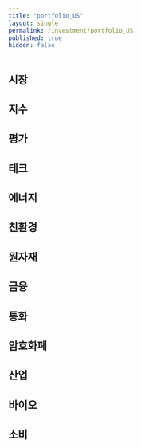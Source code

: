 ```yaml
---
title: "portfolio_US"
layout: single
permalink: /investment/portfolio_US
published: true
hidden: false
---
```


<head>
  <base target="_blank">
</head>



## 시장

<script type="text/javascript" src="https://s3.tradingview.com/external-embedding/embed-widget-market-overview.js" async>
{
	"colorTheme"			: "dark",
	"dateRange"				: "1D",
	"showChart"				: true,
	"locale"				: "en",
	"largeChartUrl"			: "",
	"isTransparent"			: true,
	"showSymbolLogo"		: false,
	"showFloatingTooltip"	: false,
	"width"					: "350",
	"height"				: "1050",
	"plotLineColorGrowing"				: "rgba( 34  ,171 ,148 ,1    )",
	"belowLineFillColorGrowing"			: "rgba( 34  ,171 ,148 ,0.5  )",
	"belowLineFillColorGrowingBottom"	: "rgba( 34  ,171 ,148 ,0.1  )",
	"plotLineColorFalling"				: "rgba( 247 ,82  ,95  ,1    )",
	"belowLineFillColorFalling"			: "rgba( 247 ,82  ,95  ,0.5  )",
	"belowLineFillColorFallingBottom"	: "rgba( 247 ,82  ,95  ,0.1  )",
	"gridLineColor"						: "rgba( 255 ,255 ,255 ,0.25 )",
	"scaleFontColor"					: "rgba( 255 ,255 ,255 ,1    )",
	"symbolActiveColor"					: "rgba( 16  ,16  ,16  ,1    )",
	"tabs": [
		{
			"symbols": [
				{	"s": "AMEX:YINN"	,"d": "중국   | +3X"	},
				{	"s": "AMEX:YANG"	,"d": "중국   | -3X"	},
				{	"s": "AMEX:UBR"		,"d": "브라질  | +2X"	},
				{	"s": "AMEX:BZQ"		,"d": "브라질  | -2X"	},
				{	"s": "AMEX:EDC"		,"d": "신흥  | +3X"	},
				{	"s": "AMEX:EDZ"		,"d": "신흥  | -3X"	},
				{	"s": "AMEX:EZJ"		,"d": "일본  | +2X"	},
				{	"s": "AMEX:EWV"		,"d": "일본  | -2X"	},
				{	"s": "AMEX:UPV"		,"d": "유럽  | +2X"	},
				{	"s": "AMEX:EPV"		,"d": "유럽  | -2X"	},
				{	"s": "AMEX:EFO"		,"d": "EAFE  | +2X"	},
				{	"s": "AMEX:EFU"		,"d": "EAFE  | -2X"	}
			]
		}
	]
}
</script>



## 지수

<script type="text/javascript" src="https://s3.tradingview.com/external-embedding/embed-widget-market-overview.js" async>
{
	"colorTheme"			: "dark",
	"dateRange"				: "1D",
	"showChart"				: true,
	"locale"				: "en",
	"largeChartUrl"			: "",
	"isTransparent"			: true,
	"showSymbolLogo"		: false,
	"showFloatingTooltip"	: false,
	"width"					: "350",
	"height"				: "950",
	"plotLineColorGrowing"				: "rgba( 34  ,171 ,148 ,1    )",
	"belowLineFillColorGrowing"			: "rgba( 34  ,171 ,148 ,0.5  )",
	"belowLineFillColorGrowingBottom"	: "rgba( 34  ,171 ,148 ,0.1  )",
	"plotLineColorFalling"				: "rgba( 247 ,82  ,95  ,1    )",
	"belowLineFillColorFalling"			: "rgba( 247 ,82  ,95  ,0.5  )",
	"belowLineFillColorFallingBottom"	: "rgba( 247 ,82  ,95  ,0.1  )",
	"gridLineColor"						: "rgba( 255 ,255 ,255 ,0.25 )",
	"scaleFontColor"					: "rgba( 255 ,255 ,255 ,1    )",
	"symbolActiveColor"					: "rgba( 16  ,16  ,16  ,1    )",
	"tabs": [
		{
			"symbols": [
				{	"s": "AMEX:UDOW"	,"d": "다우존스  | +3X"		},
				{	"s": "AMEX:SDOW"	,"d": "다우존스  | -3X"		},
				{	"s": "NASDAQ:TQQQ"	,"d": "나스닥    | +3X"		},
				{	"s": "NASDAQ:SQQQ"	,"d": "나스닥    | -3X"		},
				{	"s": "AMEX:UPRO"	,"d": "S&P500  | +3X"		},
				{	"s": "AMEX:SPXU"	,"d": "S&P500  | -3X"		},
				{	"s": "AMEX:HIBL"	,"d": "S&P500 하이 베타  | +3X"		},
				{	"s": "AMEX:HIBS"	,"d": "S&P500 하이 베타  | -3X"		},
				{	"s": "AMEX:URTY"	,"d": "러셀2000 | +3X"		},
				{	"s": "AMEX:SRTY"	,"d": "러셀2000 | -3X"		},
				{	"s": "AMEX:SVXY"	,"d": "VIX     | -X"		},
				{	"s": "AMEX:UVXY"	,"d": "VIX     | +X"		}
			]
		}
	]
}
</script>



## 평가

<script type="text/javascript" src="https://s3.tradingview.com/external-embedding/embed-widget-market-overview.js" async>
{
	"colorTheme"			: "dark",
	"dateRange"				: "1D",
	"showChart"				: true,
	"locale"				: "en",
	"largeChartUrl"			: "",
	"isTransparent"			: true,
	"showSymbolLogo"		: false,
	"showFloatingTooltip"	: false,
	"width"					: "350",
	"height"				: "850",
	"plotLineColorGrowing"				: "rgba( 34  ,171 ,148 ,1    )",
	"belowLineFillColorGrowing"			: "rgba( 34  ,171 ,148 ,0.5  )",
	"belowLineFillColorGrowingBottom"	: "rgba( 34  ,171 ,148 ,0.1  )",
	"plotLineColorFalling"				: "rgba( 247 ,82  ,95  ,1    )",
	"belowLineFillColorFalling"			: "rgba( 247 ,82  ,95  ,0.5  )",
	"belowLineFillColorFallingBottom"	: "rgba( 247 ,82  ,95  ,0.1  )",
	"gridLineColor"						: "rgba( 255 ,255 ,255 ,0.25 )",
	"scaleFontColor"					: "rgba( 255 ,255 ,255 ,1    )",
	"symbolActiveColor"					: "rgba( 16  ,16  ,16  ,1    )",
	"tabs": [
		{
			"symbols": [
				{	"s": "AMEX:HIBL"	,"d": "S&P500 하이 베타 | +3X"				},
				{	"s": "AMEX:HIBS"	,"d": "S&P500 하이 베타 | -3X"				},
				{	"s": "AMEX:ARKK"	,"d": "혁신            | +X"				},
				{	"s": "NASDAQ:SARK"	,"d": "혁신            | -X"				},
				{	"s": "AMEX:IWF"		,"d": "성장            | 대형"				},
				{	"s": "AMEX:USMV"	,"d": "성장            | 저변동"			},
				{	"s": "AMEX:AVUS"	,"d": "가치            | 종합"				},
				{	"s": "AMEX:VTV"		,"d": "가치            | 대형"				},
				{	"s": "AMEX:SWAN"	,"d": "방어            | 채권+옵션"			},
				{	"s": "AMEX:DMRL"	,"d": "방어            | 주식+채권+현금"	},
				{	"s": "AMEX:NTSX"	,"d": "방어            | 주식+채권"			}
			]
		}
	]
}
</script>



## 테크

<script type="text/javascript" src="https://s3.tradingview.com/external-embedding/embed-widget-market-overview.js" async>
{
	"colorTheme"			: "dark",
	"dateRange"				: "1D",
	"showChart"				: true,
	"locale"				: "en",
	"largeChartUrl"			: "",
	"isTransparent"			: true,
	"showSymbolLogo"		: false,
	"showFloatingTooltip"	: false,
	"width"					: "350",
	"height"				: "850",
	"plotLineColorGrowing"				: "rgba( 34  ,171 ,148 ,1    )",
	"belowLineFillColorGrowing"			: "rgba( 34  ,171 ,148 ,0.5  )",
	"belowLineFillColorGrowingBottom"	: "rgba( 34  ,171 ,148 ,0.1  )",
	"plotLineColorFalling"				: "rgba( 247 ,82  ,95  ,1    )",
	"belowLineFillColorFalling"			: "rgba( 247 ,82  ,95  ,0.5  )",
	"belowLineFillColorFallingBottom"	: "rgba( 247 ,82  ,95  ,0.1  )",
	"gridLineColor"						: "rgba( 255 ,255 ,255 ,0.25 )",
	"scaleFontColor"					: "rgba( 255 ,255 ,255 ,1    )",
	"symbolActiveColor"					: "rgba( 16  ,16  ,16  ,1    )",
	"tabs": [
		{
			"symbols": [
				{	"s": "AMEX:TECL"	,"d": "테크   | +3X"		},
				{	"s": "AMEX:TECS"	,"d": "테크   | -3X"		},
				{	"s": "AMEX:FNGU"	,"d": "FANG  | +3X"			},
				{	"s": "AMEX:FNGD"	,"d": "FANG  | -3X"			},
				{	"s": "AMEX:SOXL"	,"d": "반도체  | +3X"		},
				{	"s": "AMEX:SOXS"	,"d": "반도체  | -3X"		},
				{	"s": "AMEX:UBOT"	,"d": "로봇/AI"				},
				{	"s": "AMEX:XLC"		,"d": "통신"				},
				{	"s": "AMEX:KARS"	,"d": "미래차 | 종합"			},
				{	"s": "NASDAQ:DRIV"	,"d": "미래차 | 자율주행"		},
				{	"s": "AMEX:METV"	,"d": "메타버스"			}
			]
		}
	]
}
</script>



## 에너지

<script type="text/javascript" src="https://s3.tradingview.com/external-embedding/embed-widget-market-overview.js" async>
{
	"colorTheme"			: "dark",
	"dateRange"				: "1D",
	"showChart"				: true,
	"locale"				: "en",
	"largeChartUrl"			: "",
	"isTransparent"			: true,
	"showSymbolLogo"		: false,
	"showFloatingTooltip"	: false,
	"width"					: "350",
	"height"				: "1000",
	"plotLineColorGrowing"				: "rgba( 34  ,171 ,148 ,1    )",
	"belowLineFillColorGrowing"			: "rgba( 34  ,171 ,148 ,0.5  )",
	"belowLineFillColorGrowingBottom"	: "rgba( 34  ,171 ,148 ,0.1  )",
	"plotLineColorFalling"				: "rgba( 247 ,82  ,95  ,1    )",
	"belowLineFillColorFalling"			: "rgba( 247 ,82  ,95  ,0.5  )",
	"belowLineFillColorFallingBottom"	: "rgba( 247 ,82  ,95  ,0.1  )",
	"gridLineColor"						: "rgba( 255 ,255 ,255 ,0.25 )",
	"scaleFontColor"					: "rgba( 255 ,255 ,255 ,1    )",
	"symbolActiveColor"					: "rgba( 16  ,16  ,16  ,1    )",
	"tabs": [
		{
			"symbols": [
				{	"s": "AMEX:GUSH"	,"d": "석유/가스 | +2X"		},
				{	"s": "AMEX:DRIP"	,"d": "석유/가스 | -2X"		},
				{	"s": "AMEX:UCO"		,"d": "석유     | +2X"		},
				{	"s": "AMEX:SCO"		,"d": "석유     | -2X"		},
				{	"s": "AMEX:NRGU"	,"d": "석유 업체 | +3X"		},
				{	"s": "AMEX:NRGD"	,"d": "석유 업체 | -3X"		},
				{	"s": "AMEX:BOIL"	,"d": "가스     | +2X"		},
				{	"s": "AMEX:KOLD"	,"d": "가스     | -2X"		},
				{	"s": "AMEX:ERX"		,"d": "에너지    | +2X"		},
				{	"s": "AMEX:ERY"		,"d": "에너지    | -2X"		},
				{	"s": "AMEX:PXE"		,"d": "에너지 생산"			},
				{	"s": "AMEX:UPW"		,"d": "유틸리티  | +2X"		},
				{	"s": "AMEX:SDP"		,"d": "유틸리티  | -2X"		}
			]
		}
	]
}
</script>



## 친환경

<script type="text/javascript" src="https://s3.tradingview.com/external-embedding/embed-widget-market-overview.js" async>
{
	"colorTheme"			: "dark",
	"dateRange"				: "1D",
	"showChart"				: true,
	"locale"				: "en",
	"largeChartUrl"			: "",
	"isTransparent"			: true,
	"showSymbolLogo"		: false,
	"showFloatingTooltip"	: false,
	"width"					: "350",
	"height"				: "800",
	"plotLineColorGrowing"				: "rgba( 34  ,171 ,148 ,1    )",
	"belowLineFillColorGrowing"			: "rgba( 34  ,171 ,148 ,0.5  )",
	"belowLineFillColorGrowingBottom"	: "rgba( 34  ,171 ,148 ,0.1  )",
	"plotLineColorFalling"				: "rgba( 247 ,82  ,95  ,1    )",
	"belowLineFillColorFalling"			: "rgba( 247 ,82  ,95  ,0.5  )",
	"belowLineFillColorFallingBottom"	: "rgba( 247 ,82  ,95  ,0.1  )",
	"gridLineColor"						: "rgba( 255 ,255 ,255 ,0.25 )",
	"scaleFontColor"					: "rgba( 255 ,255 ,255 ,1    )",
	"symbolActiveColor"					: "rgba( 16  ,16  ,16  ,1    )",
	"tabs": [
		{
			"symbols": [
				{	"s": "NASDAQ:ICLN"		,"d": "종합   | 세계"		},
				{	"s": "NASDAQ:QCLN"		,"d": "종합   | 미국"		},
				{	"s": "AMEX:TAN"			,"d": "에너지 | 태양"		},
				{	"s": "AMEX:FAN"			,"d": "에너지 | 풍력"		},
				{	"s": "NASDAQ:PHO"		,"d": "에너지 | 수자원"		},
				{	"s": "NASDAQ:HYDR"		,"d": "에너지 | 수소"		},
				{	"s": "AMEX:CRBN"		,"d": "탄소   | 저탄소"		},
				{	"s": "AMEX:KRBN"		,"d": "탄소   | 배출권"		},
				{	"s": "AMEX:LIT"			,"d": "배터리 | 리튬"		},
				{	"s": "NASDAQ:GRID"		,"d": "배터리 | 그리드"		}
			]
		}
	]
}
</script>



## 원자재

<script type="text/javascript" src="https://s3.tradingview.com/external-embedding/embed-widget-market-overview.js" async>
{
	"colorTheme"			: "dark",
	"dateRange"				: "1D",
	"showChart"				: true,
	"locale"				: "en",
	"largeChartUrl"			: "",
	"isTransparent"			: true,
	"showSymbolLogo"		: false,
	"showFloatingTooltip"	: false,
	"width"					: "350",
	"height"				: "850",
	"plotLineColorGrowing"				: "rgba( 34  ,171 ,148 ,1    )",
	"belowLineFillColorGrowing"			: "rgba( 34  ,171 ,148 ,0.5  )",
	"belowLineFillColorGrowingBottom"	: "rgba( 34  ,171 ,148 ,0.1  )",
	"plotLineColorFalling"				: "rgba( 247 ,82  ,95  ,1    )",
	"belowLineFillColorFalling"			: "rgba( 247 ,82  ,95  ,0.5  )",
	"belowLineFillColorFallingBottom"	: "rgba( 247 ,82  ,95  ,0.1  )",
	"gridLineColor"						: "rgba( 255 ,255 ,255 ,0.25 )",
	"scaleFontColor"					: "rgba( 255 ,255 ,255 ,1    )",
	"symbolActiveColor"					: "rgba( 16  ,16  ,16  ,1    )",
	"tabs": [
		{
			"symbols": [
				{	"s": "AMEX:UGL"		,"d": "금   | +2X"		},
				{	"s": "AMEX:GLL"		,"d": "금   | -2X"		},
				{	"s": "AMEX:NUGT"	,"d": "금광 | +2X"		},
				{	"s": "AMEX:DUST"	,"d": "금광 | -2X"		},
				{	"s": "AMEX:AGQ"		,"d": "은   | +2X"		},
				{	"s": "AMEX:ZSL"		,"d": "은   | -2X"		},
				{	"s": "AMEX:JJT"		,"d": "주석"			},
				{	"s": "AMEX:LD"		,"d": "납"				},
				{	"s": "AMEX:URNM"	,"d": "우라늄"			},
				{	"s": "AMEX:REMX"	,"d": "희토류"			},
				{	"s": "AMEX:JO"		,"d": "커피"			}
			]
		}
	]
}
</script>



## 금융

<script type="text/javascript" src="https://s3.tradingview.com/external-embedding/embed-widget-market-overview.js" async>
{
	"colorTheme"			: "dark",
	"dateRange"				: "1D",
	"showChart"				: true,
	"locale"				: "en",
	"largeChartUrl"			: "",
	"isTransparent"			: true,
	"showSymbolLogo"		: false,
	"showFloatingTooltip"	: false,
	"width"					: "350",
	"height"				: "700",
	"plotLineColorGrowing"				: "rgba( 34  ,171 ,148 ,1    )",
	"belowLineFillColorGrowing"			: "rgba( 34  ,171 ,148 ,0.5  )",
	"belowLineFillColorGrowingBottom"	: "rgba( 34  ,171 ,148 ,0.1  )",
	"plotLineColorFalling"				: "rgba( 247 ,82  ,95  ,1    )",
	"belowLineFillColorFalling"			: "rgba( 247 ,82  ,95  ,0.5  )",
	"belowLineFillColorFallingBottom"	: "rgba( 247 ,82  ,95  ,0.1  )",
	"gridLineColor"						: "rgba( 255 ,255 ,255 ,0.25 )",
	"scaleFontColor"					: "rgba( 255 ,255 ,255 ,1    )",
	"symbolActiveColor"					: "rgba( 16  ,16  ,16  ,1    )",
	"tabs": [
		{
			"symbols": [
				{	"s": "AMEX:FAS"			,"d": "금융    | +3X"		},
				{	"s": "AMEX:FAX"			,"d": "금융    | -3X"		},
				{	"s": "AMEX:BNKU"		,"d": "대형은행 | +3X"		},
				{	"s": "AMEX:BNKD"		,"d": "대형은행 | -3X"		},
				{	"s": "AMEX:DPST"		,"d": "지역은행 | +3X"		},
				{	"s": "AMEX:IPO"			,"d": "IPO"					},
				{	"s": "NASDAQ:FINX"		,"d": "핀테크"				},
				{	"s": "AMEX:ARKF"		,"d": "핀테크"				}
			]
		}
	]
}
</script>



## 통화

<script type="text/javascript" src="https://s3.tradingview.com/external-embedding/embed-widget-market-overview.js" async>
{
	"colorTheme"			: "dark",
	"dateRange"				: "1D",
	"showChart"				: true,
	"locale"				: "en",
	"largeChartUrl"			: "",
	"isTransparent"			: true,
	"showSymbolLogo"		: false,
	"showFloatingTooltip"	: false,
	"width"					: "350",
	"height"				: "850",
	"plotLineColorGrowing"				: "rgba( 34  ,171 ,148 ,1    )",
	"belowLineFillColorGrowing"			: "rgba( 34  ,171 ,148 ,0.5  )",
	"belowLineFillColorGrowingBottom"	: "rgba( 34  ,171 ,148 ,0.1  )",
	"plotLineColorFalling"				: "rgba( 247 ,82  ,95  ,1    )",
	"belowLineFillColorFalling"			: "rgba( 247 ,82  ,95  ,0.5  )",
	"belowLineFillColorFallingBottom"	: "rgba( 247 ,82  ,95  ,0.1  )",
	"gridLineColor"						: "rgba( 255 ,255 ,255 ,0.25 )",
	"scaleFontColor"					: "rgba( 255 ,255 ,255 ,1    )",
	"symbolActiveColor"					: "rgba( 16  ,16  ,16  ,1    )",
	"tabs": [
		{
			"symbols": [
				{	"s": "AMEX:TMF"		,"d": "채권(20y) | +3X"			},
				{	"s": "AMEX:TMV"		,"d": "채권(20y) | -3X"			},
				{	"s": "AMEX:TYD"		,"d": "채권(10y) | +3X"			},
				{	"s": "AMEX:TYO"		,"d": "채권(10y) | -3X"			},
				{	"s": "AMEX:DBV"		,"d": "외환      | G10"			},
				{	"s": "AMEX:FXE"		,"d": "외환      | 유로"		},
				{	"s": "AMEX:FXC"		,"d": "외환      | 캐나다"		},
				{	"s": "AMEX:FXB"		,"d": "외환      | 영국"		},
				{	"s": "AMEX:FXF"		,"d": "외환      | 스위스"		},
				{	"s": "AMEX:FXA"		,"d": "외환      | 호주"		},
				{	"s": "AMEX:FXY"		,"d": "외환      | 일본"		}
			]
		}
	]
}
</script>



## 암호화폐

<script type="text/javascript" src="https://s3.tradingview.com/external-embedding/embed-widget-market-overview.js" async>
{
	"colorTheme"			: "dark",
	"dateRange"				: "1D",
	"showChart"				: true,
	"locale"				: "en",
	"largeChartUrl"			: "",
	"isTransparent"			: true,
	"showSymbolLogo"		: false,
	"showFloatingTooltip"	: false,
	"width"					: "350",
	"height"				: "550",
	"plotLineColorGrowing"				: "rgba( 34  ,171 ,148 ,1    )",
	"belowLineFillColorGrowing"			: "rgba( 34  ,171 ,148 ,0.5  )",
	"belowLineFillColorGrowingBottom"	: "rgba( 34  ,171 ,148 ,0.1  )",
	"plotLineColorFalling"				: "rgba( 247 ,82  ,95  ,1    )",
	"belowLineFillColorFalling"			: "rgba( 247 ,82  ,95  ,0.5  )",
	"belowLineFillColorFallingBottom"	: "rgba( 247 ,82  ,95  ,0.1  )",
	"gridLineColor"						: "rgba( 255 ,255 ,255 ,0.25 )",
	"scaleFontColor"					: "rgba( 255 ,255 ,255 ,1    )",
	"symbolActiveColor"					: "rgba( 16  ,16  ,16  ,1    )",
	"tabs": [
		{
			"symbols": [
				{	"s": "AMEX:BITO"		,"d": "비트코인"			},
				{	"s": "AMEX:BITQ"		,"d": "암호화폐 기업"		},
				{	"s": "AMEX:BLOK"		,"d": "블록체인 기업"		},
				{	"s": "NASDAQ:BLCN"		,"d": "블록체인 기업"		},
				{	"s": "NASDAQ:LEGR"		,"d": "블록체인 기업"		},
				{	"s": "NASDAQ:BKCH"		,"d": "블록체인 기업"		}
			]
		}
	]
}
</script>



## 산업

<script type="text/javascript" src="https://s3.tradingview.com/external-embedding/embed-widget-market-overview.js" async>
{
	"colorTheme"			: "dark",
	"dateRange"				: "1D",
	"showChart"				: true,
	"locale"				: "en",
	"largeChartUrl"			: "",
	"isTransparent"			: true,
	"showSymbolLogo"		: false,
	"showFloatingTooltip"	: false,
	"width"					: "350",
	"height"				: "800",
	"plotLineColorGrowing"				: "rgba( 34  ,171 ,148 ,1    )",
	"belowLineFillColorGrowing"			: "rgba( 34  ,171 ,148 ,0.5  )",
	"belowLineFillColorGrowingBottom"	: "rgba( 34  ,171 ,148 ,0.1  )",
	"plotLineColorFalling"				: "rgba( 247 ,82  ,95  ,1    )",
	"belowLineFillColorFalling"			: "rgba( 247 ,82  ,95  ,0.5  )",
	"belowLineFillColorFallingBottom"	: "rgba( 247 ,82  ,95  ,0.1  )",
	"gridLineColor"						: "rgba( 255 ,255 ,255 ,0.25 )",
	"scaleFontColor"					: "rgba( 255 ,255 ,255 ,1    )",
	"symbolActiveColor"					: "rgba( 16  ,16  ,16  ,1    )",
	"tabs": [
		{
			"symbols": [
				{	"s": "AMEX:ARKX"	,"d": "항공/우주"			},
				{	"s": "AMEX:JETS"	,"d": "항공/세계"			},
				{	"s": "AMEX:DFEN"	,"d": "항공/국방 | +3X"		},
				{	"s": "AMEX:DUSL"	,"d": "산업     | +3X"		},
				{	"s": "AMEX:PAVE"	,"d": "인프라"				},
				{	"s": "AMEX:NAIL"	,"d": "건축     | +3X"		},
				{	"s": "AMEX:DRN"		,"d": "부동산    | +3X"		},
				{	"s": "AMEX:DRV"		,"d": "부동산    | -3X"		},
				{	"s": "AMEX:TPOR"	,"d": "운송     | +3X"		},
				{	"s": "AMEX:BDRY"	,"d": "벌크 화물"			}
			]
		}
	]
}
</script>



## 바이오

<script type="text/javascript" src="https://s3.tradingview.com/external-embedding/embed-widget-market-overview.js" async>
{
	"colorTheme"			: "dark",
	"dateRange"				: "1D",
	"showChart"				: true,
	"locale"				: "en",
	"largeChartUrl"			: "",
	"isTransparent"			: true,
	"showSymbolLogo"		: false,
	"showFloatingTooltip"	: false,
	"width"					: "350",
	"height"				: "500",
	"plotLineColorGrowing"				: "rgba( 34  ,171 ,148 ,1    )",
	"belowLineFillColorGrowing"			: "rgba( 34  ,171 ,148 ,0.5  )",
	"belowLineFillColorGrowingBottom"	: "rgba( 34  ,171 ,148 ,0.1  )",
	"plotLineColorFalling"				: "rgba( 247 ,82  ,95  ,1    )",
	"belowLineFillColorFalling"			: "rgba( 247 ,82  ,95  ,0.5  )",
	"belowLineFillColorFallingBottom"	: "rgba( 247 ,82  ,95  ,0.1  )",
	"gridLineColor"						: "rgba( 255 ,255 ,255 ,0.25 )",
	"scaleFontColor"					: "rgba( 255 ,255 ,255 ,1    )",
	"symbolActiveColor"					: "rgba( 16  ,16  ,16  ,1    )",
	"tabs": [
		{
			"symbols": [
				{	"s": "AMEX:LABU"	,"d": "바이오   | +3X"		},
				{	"s": "AMEX:LABD"	,"d": "바이오   | -3X"		},
				{	"s": "AMEX:PILL"	,"d": "제약    | +3X"		},
				{	"s": "AMEX:CURE"	,"d": "헬스케어 | +3X"		},
				{	"s": "AMEX:ARKG"	,"d": "유전공학"			}
			]
		}
	]
}
</script>



## 소비

<script type="text/javascript" src="https://s3.tradingview.com/external-embedding/embed-widget-market-overview.js" async>
{
	"colorTheme"			: "dark",
	"dateRange"				: "1D",
	"showChart"				: true,
	"locale"				: "en",
	"largeChartUrl"			: "",
	"isTransparent"			: true,
	"showSymbolLogo"		: false,
	"showFloatingTooltip"	: false,
	"width"					: "350",
	"height"				: "600",
	"plotLineColorGrowing"				: "rgba( 34  ,171 ,148 ,1    )",
	"belowLineFillColorGrowing"			: "rgba( 34  ,171 ,148 ,0.5  )",
	"belowLineFillColorGrowingBottom"	: "rgba( 34  ,171 ,148 ,0.1  )",
	"plotLineColorFalling"				: "rgba( 247 ,82  ,95  ,1    )",
	"belowLineFillColorFalling"			: "rgba( 247 ,82  ,95  ,0.5  )",
	"belowLineFillColorFallingBottom"	: "rgba( 247 ,82  ,95  ,0.1  )",
	"gridLineColor"						: "rgba( 255 ,255 ,255 ,0.25 )",
	"scaleFontColor"					: "rgba( 255 ,255 ,255 ,1    )",
	"symbolActiveColor"					: "rgba( 16  ,16  ,16  ,1    )",
	"tabs": [
		{
			"symbols": [
				{	"s": "AMEX:RETL"		,"d": "생필품    | +3X"		},
				{	"s": "AMEX:XLP"			,"d": "필수소비재"			},
				{	"s": "AMEX:WANT"		,"d": "자유소비재 | +3X"	},
				{	"s": "AMEX:LUXE"		,"d": "명품"				},
				{	"s": "AMEX:IYC"			,"d": "소비자 서비스"		},
				{	"s": "AMEX:UGE"			,"d": "소비재 | +2X"		},
				{	"s": "AMEX:SZK"			,"d": "소비재 | -2X"		},
				{	"s": "NASDAQ:ESPO"		,"d": "게임"				}
			]
		}
	]
}
</script>
